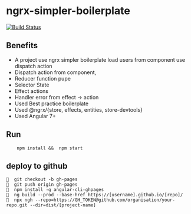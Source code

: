 # ngrx-simpler-boilerplate

[![Build Status](https://travis-ci.org/ngnam/ngrx-simpler-boilerplate.svg?branch=master)](https://travis-ci.org/ngnam/ngrx-simpler-boilerplate)

## Benefits

- A project use ngrx simpler boilerplate load users from component use dispatch action
- Dispatch action from component,
- Reducer function pupe
- Selector State
- Effect actions
- Handler error from effect -> action
- Used Best practice boilerplate
- Used @ngrx/{store, effects, entities, store-devtools}
- Used Angular 7+

## Run

```
    npm install &&  npm start
```

## deploy to github

```
🌹  git checkout -b gh-pages
🌹  git push origin gh-pages
🌹  npm install -g angular-cli-ghpages
🌹  ng build --prod --base-href https://[username].github.io/[repo]/
🌹  npx ngh --repo=https://GH_TOKEN@github.com/organisation/your-repo.git --dir=dist/[project-name]
```
